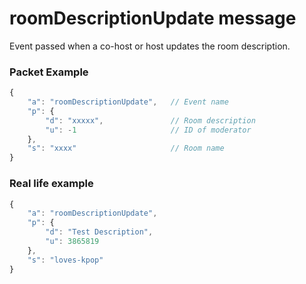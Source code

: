 # roomDescriptionUpdate message

Event passed when a co-host or host updates the room description.

### Packet Example

```js
{
    "a": "roomDescriptionUpdate",   // Event name
    "p": {
        "d": "xxxxx",               // Room description
        "u": -1                     // ID of moderator
    }, 
    "s": "xxxx"                     // Room name
}
```
### Real life example
```js
{
    "a": "roomDescriptionUpdate",
    "p": {
        "d": "Test Description",
        "u": 3865819
    }, 
    "s": "loves-kpop"
}
```
